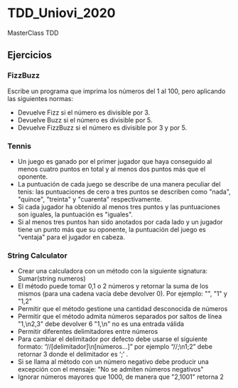 # TDD_Uniovi_2020
MasterClass TDD

## Ejercicios

### FizzBuzz

Escribe un programa que imprima los números del 1 al 100, pero aplicando las siguientes normas:
- Devuelve Fizz si el número es divisible por 3.
- Devuelve Buzz si el número es divisible por 5.
- Devuelve FizzBuzz si el número es divisible por 3 y por 5.

### Tennis

- Un juego es ganado por el primer jugador que haya conseguido al menos cuatro puntos en total y al menos dos puntos más que el oponente.
-  La puntuación de cada juego se describe de una manera peculiar del tenis: las puntuaciones de cero a tres puntos se describen como "nada", "quince", "treinta" y "cuarenta" respectivamente.
-  Si cada jugador ha obtenido al menos tres puntos y las puntuaciones son iguales, la puntuación es "iguales".
-  Si al menos tres puntos han sido anotados por cada lado y un jugador tiene un punto más que su oponente, la puntuación del juego es "ventaja" para el jugador en cabeza.

### String Calculator

-  Crear una calculadora con un método con la siguiente signatura: Sumar(string numeros)
-  El método puede tomar 0,1 o 2 números y retornar la suma de los mismos (para una cadena vacía debe devolver 0). Por ejemplo: "", "1" y "1,2"
-  Permitir que el método gestione una cantidad desconocida de números
-  Permitir que el método admita números separados por saltos de línea
	"1,\n2,3" debe devolver 6
	"1,\n" no es una entrada válida
- Permitir diferentes delimitadores entre números
-  Para cambiar el delimitador por defecto debe usarse el siguiente formato: “//[delimitador]\n[números…]” por ejemplo “//;\n1;2” debe retornar 3 donde el delimitador es ‘;’ .
-  Si se llama al método con un número negativo debe producir una excepción con el mensaje: "No se admiten números negativos"
-  Ignorar números mayores que 1000, de manera que "2,1001" retorna 2
